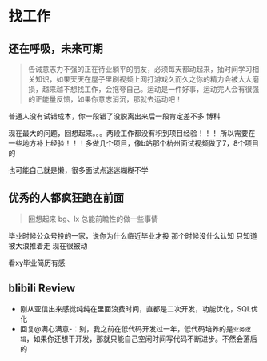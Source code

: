 # 找工作

## 还在呼吸，未来可期

> 告诫意志力不强的正在待业躺平的朋友，必须每天都动起来，抽时间学习相关知识，如果天天在屋子里刷视频上网打游戏久而久之你的精力会被大大磨损，越来越不想找工作，会拖夸自己。运动是一件好事，运动完人会有很强的正能量反馈，如果你意志消沉，那就去运动吧！

普通人没有试错成本，你一段错了没脱离出来后一段肯定差不多   博科



现在最大的问题，回想起来。。。两段工作都没有积到项目经验！！！  所以需要在一些地方补上经验！！！多做几个项目，像b站那个杭州面试视频做了7，8个项目的





也可能自己就是懒，很多面试点迷迷糊糊不学



## 优秀的人都疯狂跑在前面

> 回想起来 bg、lx 总能前瞻性的做一些事情

毕业时候公众号投的一家，说你为什么临近毕业才投
那个时候没什么认知  只知道被大浪推着走          现在很被动



看xy毕业简历有感





## blibili Review

* 刚从亚信出来感觉纯纯在里面浪费时间，直都是二次开发，功能优化，SQL优化
* 回复@满心满意-：别，我之前在低代码开发过一年，低代码培养的是`业务逻辑`，如果你还想干开发，那就只能自己空闲时间写代码不断进步。不然会落后的
